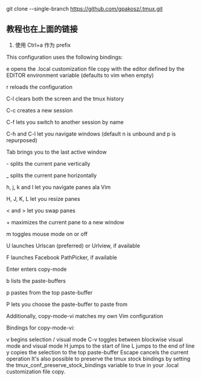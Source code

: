 git clone --single-branch https://github.com/gpakosz/.tmux.git

## 教程也在上面的链接

1. 使用 Ctrl+a 作为 prefix

This configuration uses the following bindings:

<prefix> e opens the .local customization file copy with the editor defined by the EDITOR environment variable (defaults to vim when empty)

<prefix> r reloads the configuration

C-l clears both the screen and the tmux history

<prefix> C-c creates a new session

<prefix> C-f lets you switch to another session by name

<prefix> C-h and <prefix> C-l let you navigate windows (default <prefix> n is unbound and <prefix> p is repurposed)

<prefix> Tab brings you to the last active window

<prefix> - splits the current pane vertically

<prefix> _ splits the current pane horizontally

<prefix> h, <prefix> j, <prefix> k and <prefix> l let you navigate panes ala Vim

<prefix> H, <prefix> J, <prefix> K, <prefix> L let you resize panes

<prefix> < and <prefix> > let you swap panes

<prefix> + maximizes the current pane to a new window

<prefix> m toggles mouse mode on or off

<prefix> U launches Urlscan (preferred) or Urlview, if available

<prefix> F launches Facebook PathPicker, if available

<prefix> Enter enters copy-mode

<prefix> b lists the paste-buffers

<prefix> p pastes from the top paste-buffer

<prefix> P lets you choose the paste-buffer to paste from

Additionally, copy-mode-vi matches my own Vim configuration

Bindings for copy-mode-vi:

v begins selection / visual mode
C-v toggles between blockwise visual mode and visual mode
H jumps to the start of line
L jumps to the end of line
y copies the selection to the top paste-buffer
Escape cancels the current operation
It's also possible to preserve the tmux stock bindings by setting the tmux_conf_preserve_stock_bindings variable to true in your .local customization file copy.
